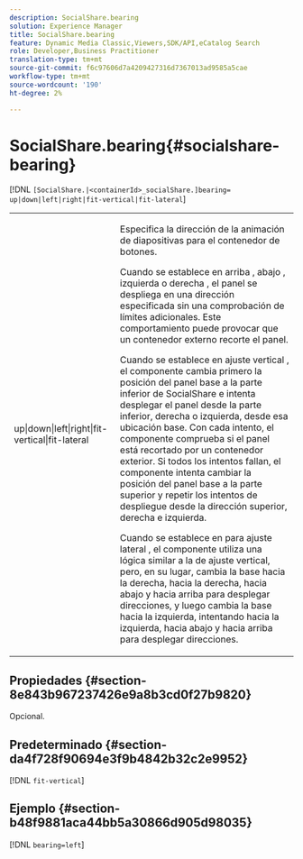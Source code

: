 ```yaml
---
description: SocialShare.bearing
solution: Experience Manager
title: SocialShare.bearing
feature: Dynamic Media Classic,Viewers,SDK/API,eCatalog Search
role: Developer,Business Practitioner
translation-type: tm+mt
source-git-commit: f6c97606d7a4209427316d7367013ad9585a5cae
workflow-type: tm+mt
source-wordcount: '190'
ht-degree: 2%

---
```



# SocialShare.bearing{#socialshare-bearing}

[!DNL `[SocialShare.|<containerId>_socialShare.]bearing= up|down|left|right|fit-vertical|fit-lateral`]

<table id="table_0002BE81371D4E16A56FBEDD13FDF3C2"> 
 <tbody> 
  <tr> 
   <td colname="col1"> <p> <span class="codeph"> up|down|left|right|fit-vertical|fit-lateral  </span> </p> </td> 
   <td colname="col2"> <p> Especifica la dirección de la animación de diapositivas para el contenedor de botones. </p> <p> Cuando se establece en <span class="codeph"> arriba </span>, <span class="codeph"> abajo </span>, <span class="codeph"> izquierda </span> o <span class="codeph"> derecha </span>, el panel se despliega en una dirección especificada sin una comprobación de límites adicionales. Este comportamiento puede provocar que un contenedor externo recorte el panel. </p> <p>Cuando se establece en <span class="codeph"> ajuste vertical </span>, el componente cambia primero la posición del panel base a la parte inferior de SocialShare e intenta desplegar el panel desde la parte inferior, derecha o izquierda, desde esa ubicación base. Con cada intento, el componente comprueba si el panel está recortado por un contenedor exterior. Si todos los intentos fallan, el componente intenta cambiar la posición del panel base a la parte superior y repetir los intentos de despliegue desde la dirección superior, derecha e izquierda. </p> <p>Cuando se establece en <span class="codeph"> para ajuste lateral </span>, el componente utiliza una lógica similar a la de ajuste vertical, pero, en su lugar, cambia la base hacia la derecha, hacia la derecha, hacia abajo y hacia arriba para desplegar direcciones, y luego cambia la base hacia la izquierda, intentando hacia la izquierda, hacia abajo y hacia arriba para desplegar direcciones. </p> </td> 
  </tr> 
 </tbody> 
</table>

## Propiedades {#section-8e843b967237426e9a8b3cd0f27b9820}

Opcional.

## Predeterminado {#section-da4f728f90694e3f9b4842b32c2e9952}

[!DNL `fit-vertical`]

## Ejemplo {#section-b48f9881aca44bb5a30866d905d98035}

[!DNL `bearing=left`]
